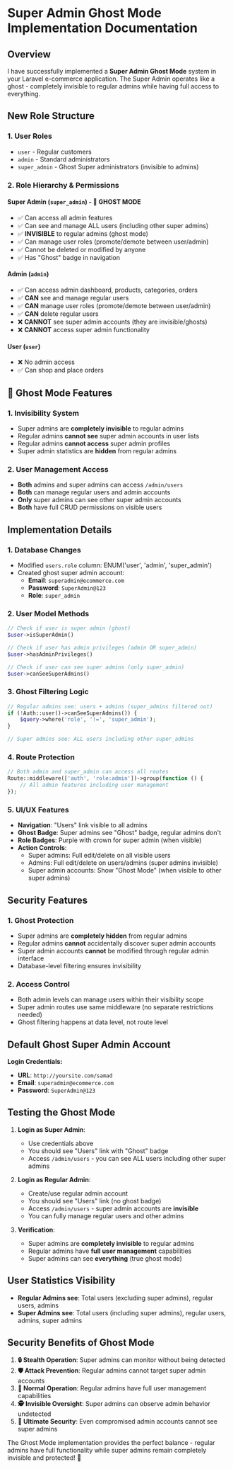 # Super Admin Ghost Mode Implementation Documentation

## Overview
I have successfully implemented a **Super Admin Ghost Mode** system in your Laravel e-commerce application. The Super Admin operates like a ghost - completely invisible to regular admins while having full access to everything.

## New Role Structure

### 1. **User Roles**
- `user` - Regular customers
- `admin` - Standard administrators  
- `super_admin` - Ghost Super administrators (invisible to admins)

### 2. **Role Hierarchy & Permissions**

#### Super Admin (`super_admin`) - 👻 GHOST MODE
- ✅ Can access all admin features
- ✅ Can see and manage ALL users (including other super admins)
- ✅ **INVISIBLE** to regular admins (ghost mode)
- ✅ Can manage user roles (promote/demote between user/admin)
- ✅ Cannot be deleted or modified by anyone
- ✅ Has "Ghost" badge in navigation

#### Admin (`admin`) 
- ✅ Can access admin dashboard, products, categories, orders
- ✅ **CAN** see and manage regular users
- ✅ **CAN** manage user roles (promote/demote between user/admin)
- ✅ **CAN** delete regular users
- ❌ **CANNOT** see super admin accounts (they are invisible/ghosts)
- ❌ **CANNOT** access super admin functionality

#### User (`user`)
- ❌ No admin access
- ✅ Can shop and place orders

## 👻 Ghost Mode Features

### 1. **Invisibility System**
- Super admins are **completely invisible** to regular admins
- Regular admins **cannot see** super admin accounts in user lists
- Regular admins **cannot access** super admin profiles
- Super admin statistics are **hidden** from regular admins

### 2. **User Management Access**
- **Both** admins and super admins can access `/admin/users`
- **Both** can manage regular users and admin accounts
- **Only** super admins can see other super admin accounts
- **Both** have full CRUD permissions on visible users

## Implementation Details

### 1. **Database Changes**
- Modified `users.role` column: ENUM('user', 'admin', 'super_admin')
- Created ghost super admin account:
  - **Email**: `superadmin@ecommerce.com`
  - **Password**: `SuperAdmin@123`
  - **Role**: `super_admin`

### 2. **User Model Methods**
```php
// Check if user is super admin (ghost)
$user->isSuperAdmin()

// Check if user has admin privileges (admin OR super_admin)
$user->hasAdminPrivileges()

// Check if user can see super admins (only super_admin)
$user->canSeeSuperAdmins()
```

### 3. **Ghost Filtering Logic**
```php
// Regular admins see: users + admins (super_admins filtered out)
if (!Auth::user()->canSeeSuperAdmins()) {
    $query->where('role', '!=', 'super_admin');
}

// Super admins see: ALL users including other super_admins
```

### 4. **Route Protection**
```php
// Both admin and super_admin can access all routes
Route::middleware(['auth', 'role:admin'])->group(function () {
    // All admin features including user management
});
```

### 5. **UI/UX Features**
- **Navigation**: "Users" link visible to all admins
- **Ghost Badge**: Super admins see "Ghost" badge, regular admins don't
- **Role Badges**: Purple with crown for super admin (when visible)
- **Action Controls**: 
  - Super admins: Full edit/delete on all visible users
  - Admins: Full edit/delete on users/admins (super admins invisible)
  - Super admin accounts: Show "Ghost Mode" (when visible to other super admins)

## Security Features

### 1. **Ghost Protection**
- Super admins are **completely hidden** from regular admins
- Regular admins **cannot** accidentally discover super admin accounts
- Super admin accounts **cannot** be modified through regular admin interface
- Database-level filtering ensures invisibility

### 2. **Access Control**
- Both admin levels can manage users within their visibility scope
- Super admin routes use same middleware (no separate restrictions needed)
- Ghost filtering happens at data level, not route level

## Default Ghost Super Admin Account

**Login Credentials:**
- **URL**: `http://yoursite.com/samad`
- **Email**: `superadmin@ecommerce.com`
- **Password**: `SuperAdmin@123`

## Testing the Ghost Mode

1. **Login as Super Admin**: 
   - Use credentials above
   - You should see "Users" link with "Ghost" badge
   - Access `/admin/users` - you can see ALL users including other super admins

2. **Login as Regular Admin**:
   - Create/use regular admin account
   - You should see "Users" link (no ghost badge)
   - Access `/admin/users` - super admin accounts are **invisible**
   - You can fully manage regular users and other admins

3. **Verification**:
   - Super admins are **completely invisible** to regular admins
   - Regular admins have **full user management** capabilities
   - Super admins can see **everything** (true ghost mode)

## User Statistics Visibility

- **Regular Admins see**: Total users (excluding super admins), regular users, admins
- **Super Admins see**: Total users (including super admins), regular users, admins, super admins

## Security Benefits of Ghost Mode

1. **🔒 Stealth Operation**: Super admins can monitor without being detected
2. **🛡️ Attack Prevention**: Regular admins cannot target super admin accounts
3. **👥 Normal Operation**: Regular admins have full user management capabilities
4. **🕵️ Invisible Oversight**: Super admins can observe admin behavior undetected
5. **🔐 Ultimate Security**: Even compromised admin accounts cannot see super admins

The Ghost Mode implementation provides the perfect balance - regular admins have full functionality while super admins remain completely invisible and protected! 👻
